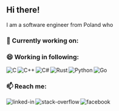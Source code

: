 ## Hi there!
I am a software engineer from Poland who

### 🔭 Currently working on:


### 😄 Working in following:
<img align="left" alt="C" src="https://img.shields.io/badge/Lang-C-brightgreen" />
<img align="left" alt="C++" src="https://img.shields.io/badge/Lang-C%2B%2B-brightgreen" />
<img align="left" alt="C#" src="https://img.shields.io/badge/Lang-C_Sharp-green" />
<img align="left" alt="Rust" src="https://img.shields.io/badge/Lang-Rust-green" />
<img align="left" alt="Python" src="https://img.shields.io/badge/Lang-Python-yellow" />
<img align="left" alt="Go" src="https://img.shields.io/badge/Lang-Go-red" />
<br>

### 📫 Reach me:
[<img align="left" alt="linked-in" src="https://img.shields.io/badge/linkedin-%230077B5.svg?&style=for-the-badge&logo=linkedin&logoColor=white" />](https://www.linkedin.com/in/piotr-olszewski-8a239939/)
[<img align="left" alt="stack-overflow" src="https://img.shields.io/badge/stack%20overflow-FE7A16?logo=stack-overflow&logoColor=white&style=for-the-badge" />](https://stackoverflow.com/users/19419436/asmie)
[<img align="left" alt="facebook" src="https://img.shields.io/badge/facebook-%231877F2.svg?&style=for-the-badge&logo=facebook&logoColor=white" />](https://www.facebook.com/asmiepl007)
<br />




